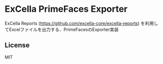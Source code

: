 # ExCella PrimeFaces Exporter

ExCella Reports (https://github.com/excella-core/excella-reports) を利用してExcelファイルを出力する、PrimeFacesのExporter実装

## License
MIT
